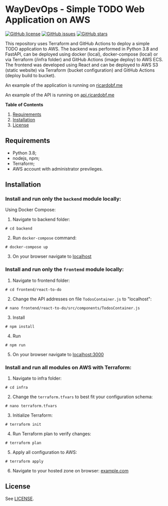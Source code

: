 # WayDevOps - Simple TODO Web Application on AWS

[![GitHub license](https://img.shields.io/github/license/ricardobf/waydevops)](https://github.com/ricardobf/waydevops/blob/production/LICENSE)
[![GitHub issues](https://img.shields.io/github/issues/ricardobf/waydevops)](https://github.com/ricardobf/waydevops/issues)
[![GitHub stars](https://img.shields.io/github/stars/ricardobf/waydevops)](https://github.com/ricardobf/waydevops/stargazers)

This repository uses Terraform and GitHub Actions to deploy a simple TODO application to AWS.
The backend was performed in Python 3.8 and FastAPI, can be deployed using docker (local),
docker-compose (local) or via Terraform (/infra folder) and GitHub Actions (image deploy) to AWS ECS. 
The frontend was developed using React and can be deployed to AWS S3 (static website) via Terraform 
(bucket configuration) and GitHub Actions (deploy build to bucket).

An example of the application is running on [ricardobf.me](http://ricardobf.me)

An example of the API is running on [api.ricardobf.me](http://api.ricardobf.me)

**Table of Contents**

1. [Requirements](#requirements)
1. [Installation](#installation)
1. [License](#license)

## Requirements

- Python 3.8;
- nodejs, npm;
- Terraform;
- AWS account with administrator previleges.

## Installation

### Install and run only the `backend` module locally:

Using Docker Compose:

1. Navigate to backend folder:
```shell
# cd backend
```

2. Run `docker-compose` command:
```shell
# docker-compose up
```

3. On your browser navigate to [localhost](http://localhost)

### Install and run only the `frontend` module locally:

1. Navigate to frontend folder:
```shell
# cd frontend/react-to-do
```

2. Change the API addresses on file `TodosContainer.js` to "localhost":
```shell
# nano frontend/react-to-do/src/components/TodosContainer.js
```

3. Install
```shell
# npm install
```

4. Run
```shell
# npm run
```

5. On your browser navigate to [localhost:3000](http://localhost:3000)


### Install and run all modules on AWS with Terraform:

1. Navigate to infra folder:
```shell
# cd infra
```

2. Change the `terraform.tfvars` to best fit your configuration schema:
```shell
# nano terraform.tfvars
```

3. Initialize Terraform:
```shell
# terraform init
```

4. Run Terraform plan to verify changes:
```shell
# terraform plan
```

5. Apply all configuration to AWS:
```shell
# terraform apply
```

6. Navigate to your hosted zone on browser: [example.com](http://example.com)



## License

See [LICENSE](https://github.com/ricardobf/waydevops/LICENSE).